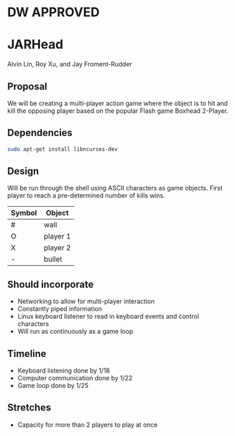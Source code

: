 # DW APPROVED

# JARHead
Alvin Lin, Roy Xu, and Jay Froment-Rudder

## Proposal
We will be creating a multi-player action game where the object is to hit and kill the opposing player based on the popular Flash game Boxhead 2-Player.

## Dependencies
```bash
sudo apt-get install libncurses-dev
```

## Design
Will be run through the shell using ASCII characters as game objects. First player to reach a pre-determined number of kills wins.

|Symbol| Object |
|------|--------|
|  #   |wall    |
|  O   |player 1|
|  X   |player 2|
|  -   |bullet  |

## Should incorporate
- Networking to allow for multi-player interaction
- Constantly piped information
- Linux keyboard listener to read in keyboard events and control characters
- Will run as continuously as a game loop

## Timeline
- Keyboard listening done by 1/18
- Computer communication done by 1/22
- Game loop done by 1/25

## Stretches
- Capacity for more than 2 players to play at once
